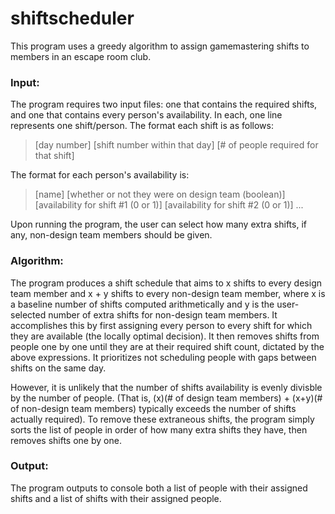 # shiftscheduler

This program uses a greedy algorithm to assign gamemastering shifts to members in an escape room club.

### Input:

The program requires two input files: one that contains the required shifts, and one that contains every person's availability. In each, one line represents one shift/person. The format each shift is as follows:

> [day number] [shift number within that day] [# of people required for that shift]

The format for each person's availability is:

> [name] [whether or not they were on design team (boolean)] [availability for shift #1 (0 or 1)] [availability for shift #2 (0 or 1)] ...

Upon running the program, the user can select how many extra shifts, if any, non-design team members should be given.

### Algorithm:

The program produces a shift schedule that aims to x shifts to every design team member and x + y shifts to every non-design team member, where x is a baseline number of shifts computed arithmetically and y is the user-selected number of extra shifts for non-design team members. It accomplishes this by first assigning every person to every shift for which they are available (the locally optimal decision). It then removes shifts from people one by one until they are at their required shift count, dictated by the above expressions. It prioritizes not scheduling people with gaps between shifts on the same day.

However, it is unlikely that the number of shifts availability is evenly divisble by the number of people. (That is, (x)(# of design team members) + (x+y)(# of non-design team members) typically exceeds the number of shifts actually required). To remove these extraneous shifts, the program simply sorts the list of people in order of how many extra shifts they have, then removes shifts one by one.

### Output:

The program outputs to console both a list of people with their assigned shifts and a list of shifts with their assigned people.
